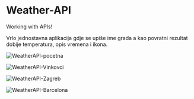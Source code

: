 # Weather-API
Working with APIs!

Vrlo jednostavna aplikacija gdje se upiše ime grada a kao povratni rezultat dobije temperatura, opis vremena i ikona.

![WeatherAPI-pocetna](https://user-images.githubusercontent.com/85894362/131668721-a6d11d65-9aff-464a-a42d-bbff44083b11.png)

![WeatherAPI-Vinkovci](https://user-images.githubusercontent.com/85894362/131668750-3e85b454-13c0-4b41-b99a-b61c23bb046b.png)

![WeatherAPI-Zagreb](https://user-images.githubusercontent.com/85894362/131668767-e7c8a826-ea81-4574-9026-a0e9c02bd569.png)

![WeatherAPI-Barcelona](https://user-images.githubusercontent.com/85894362/131668788-37b75462-cdbf-431d-9ee0-0aa27975cea6.png)
